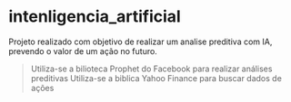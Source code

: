 # intenligencia_artificial

Projeto realizado com objetivo de realizar um analise preditiva com IA, prevendo o valor de um ação no futuro. 

> Utiliza-se a bilioteca Prophet do Facebook para realizar análises preditivas
> Utiliza-se a biblica Yahoo Finance para buscar dados de ações
